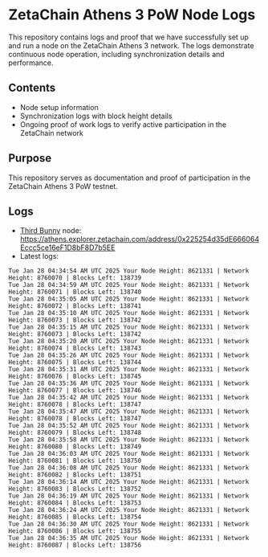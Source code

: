 # ZetaChain Athens 3 PoW Node Logs
This repository contains logs and proof that we have successfully set up and run a node on the ZetaChain Athens 3 network. The logs demonstrate continuous node operation, including synchronization details and performance.

## Contents
- Node setup information
- Synchronization logs with block height details
- Ongoing proof of work logs to verify active participation in the ZetaChain network

## Purpose
This repository serves as documentation and proof of participation in the ZetaChain Athens 3 PoW testnet.

## Logs

- [Third Bunny](https://thirdbunny.xyz/) node: https://athens.explorer.zetachain.com/address/0x225254d35dE666064Eccc5ce16eF1D8bF8D7b5EE
- Latest logs:
```
Tue Jan 28 04:34:54 AM UTC 2025 Your Node Height: 8621331 | Network Height: 8760070 | Blocks Left: 138739
Tue Jan 28 04:34:59 AM UTC 2025 Your Node Height: 8621331 | Network Height: 8760071 | Blocks Left: 138740
Tue Jan 28 04:35:05 AM UTC 2025 Your Node Height: 8621331 | Network Height: 8760072 | Blocks Left: 138741
Tue Jan 28 04:35:10 AM UTC 2025 Your Node Height: 8621331 | Network Height: 8760073 | Blocks Left: 138742
Tue Jan 28 04:35:15 AM UTC 2025 Your Node Height: 8621331 | Network Height: 8760073 | Blocks Left: 138742
Tue Jan 28 04:35:20 AM UTC 2025 Your Node Height: 8621331 | Network Height: 8760074 | Blocks Left: 138743
Tue Jan 28 04:35:26 AM UTC 2025 Your Node Height: 8621331 | Network Height: 8760075 | Blocks Left: 138744
Tue Jan 28 04:35:31 AM UTC 2025 Your Node Height: 8621331 | Network Height: 8760076 | Blocks Left: 138745
Tue Jan 28 04:35:36 AM UTC 2025 Your Node Height: 8621331 | Network Height: 8760077 | Blocks Left: 138746
Tue Jan 28 04:35:42 AM UTC 2025 Your Node Height: 8621331 | Network Height: 8760078 | Blocks Left: 138747
Tue Jan 28 04:35:47 AM UTC 2025 Your Node Height: 8621331 | Network Height: 8760078 | Blocks Left: 138747
Tue Jan 28 04:35:52 AM UTC 2025 Your Node Height: 8621331 | Network Height: 8760079 | Blocks Left: 138748
Tue Jan 28 04:35:58 AM UTC 2025 Your Node Height: 8621331 | Network Height: 8760080 | Blocks Left: 138749
Tue Jan 28 04:36:03 AM UTC 2025 Your Node Height: 8621331 | Network Height: 8760081 | Blocks Left: 138750
Tue Jan 28 04:36:08 AM UTC 2025 Your Node Height: 8621331 | Network Height: 8760082 | Blocks Left: 138751
Tue Jan 28 04:36:14 AM UTC 2025 Your Node Height: 8621331 | Network Height: 8760083 | Blocks Left: 138752
Tue Jan 28 04:36:19 AM UTC 2025 Your Node Height: 8621331 | Network Height: 8760084 | Blocks Left: 138753
Tue Jan 28 04:36:24 AM UTC 2025 Your Node Height: 8621331 | Network Height: 8760085 | Blocks Left: 138754
Tue Jan 28 04:36:30 AM UTC 2025 Your Node Height: 8621331 | Network Height: 8760086 | Blocks Left: 138755
Tue Jan 28 04:36:35 AM UTC 2025 Your Node Height: 8621331 | Network Height: 8760087 | Blocks Left: 138756
```
